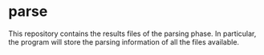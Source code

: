 
# parse

This repository contains the results files of the parsing phase. In particular, the program will store the parsing information of all the files available.


